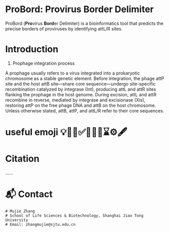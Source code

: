 # ProBord: **Pro**virus **Bord**er Delimiter
ProBord (**Pro**virus **Bord**er Delimiter) is a bioinformatics tool that predicts the precise borders of proviruses by identifying attL/R sites.

# Introduction
1. Prophage integration process

A prophage usually refers to a virus integrated into a prokaryotic chromosome as a stable genetic element. Before integration, the phage attP site and the host attB site—share core sequence—undergo site-specific recombination catalyzed by integrase (Int), producing attL and attR sites flanking the prophage in the host genome. During excision, attL and attR recombine in reverse, mediated by integrase and excisionase (Xis), restoring attP on the free phage DNA and attB on the host chromosome. Unless otherwise stated, attB, attP, and attL/R refer to their core sequences.

# useful emoji 💡🧬🔆✅🎉🚀🚩⌛⚙️🖋️

# Citation
......

# 📬 Contact
```
# Mujie Zhang
# School of Life Sciences & Biotechnology, Shanghai Jiao Tong University
# Email: zhangmujie@sjtu.edu.cn
```
